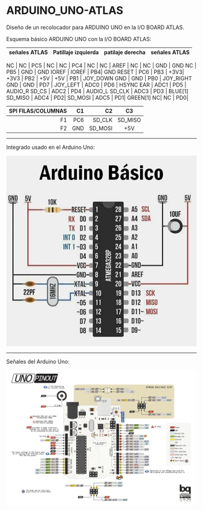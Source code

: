 # ARDUINO_UNO-ATLAS
Diseño de un recolocador para ARDUINO UNO en la I/O BOARD ATLAS.

Esquema básico ARDUINO UNO con la I/O BOARD ATLAS:

señales ATLAS | Patillaje izquierda | patilaje derecha | señales ATLAS
| ---: | ---: | ---: | :---: 




NC | NC | PC5 | 
NC | NC | PC4 |
NC | NC | AREF | 
NC | NC | GND | GND
NC  | PB5 | GND | GND
IOREF  | IOREF | PB4| GND
RESET  | PC6 | PB3 | 
+3V3| +3V3 | PB2 | 
+5V | +5V | PB1 | JOY_DOWN
GND | GND | PB0 | JOY_RIGHT
GND | GND | PD7  | JOY_LEFT
 | ADC0 | PD6 | HSYNC
EAR |  ADC1 | PD5 | AUDIO_R
SD_CS |  ADC2 | PD4  | AUDIO_L
SD_CLK |  ADC3 | PD3 | BLUE[1]
SD_MISO |  ADC4 | PD2| 
SD_MOSI |  ADC5 | PD1| GREEN[1]
NC| NC | PD0| 


SPI FILAS/COLUMNAS| C1  | C2| C3
| ---: | ---: |  ---: | :---: 
F1| PC6 | SD_CLK| SD_MISO
F2| GND | SD_MOSI| +5V






---

Integrado usado en el Arduino Uno:

![Integrado ARDUINO](https://github.com/AtlasFPGA/ARDUINO_UNO-ATLAS/blob/main/FOTOS/arduinobasico.png)

---

Señales del Arduino Uno:

![Placa ARDUINO UNO](https://github.com/AtlasFPGA/ARDUINO_UNO-ATLAS/blob/main/FOTOS/UNO_PINOUT.png)

